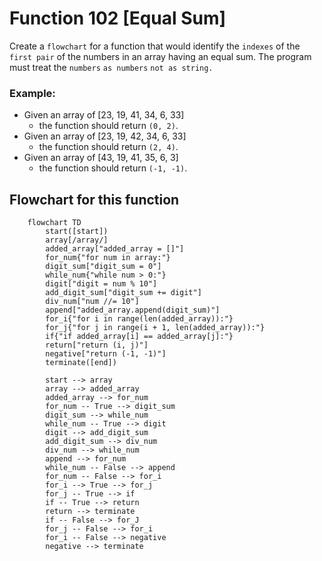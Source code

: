 # Function 102 [Equal Sum]
Create a `flowchart` for a function that would identify the `indexes` of the `first pair` of the numbers in an array having an equal sum. 
The program must treat the `numbers` `as numbers` `not as string.`

### Example:
* Given an array of [23, 19, 41, 34, 6, 33]
    * the function should return `(0, 2)`.
* Given an array of [23, 19, 42, 34, 6, 33]
    * the function should return `(2, 4)`.
* Given an array of [43, 19, 41, 35, 6, 3]
    * the function should return `(-1, -1)`.

## Flowchart for this function
```mermaid
    flowchart TD
        start([start])
        array[/array/]
        added_array["added_array = []"]
        for_num{"for num in array:"}
        digit_sum["digit_sum = 0"]
        while_num{"while num > 0:"}
        digit["digit = num % 10"]
        add_digit_sum["digit_sum += digit"]
        div_num["num //= 10"]
        append["added_array.append(digit_sum)"]
        for_i{"for i in range(len(added_array)):"}
        for_j{"for j in range(i + 1, len(added_array)):"}
        if{"if added_array[i] == added_array[j]:"}
        return["return (i, j)"]
        negative["return (-1, -1)"]
        terminate([end])

        start --> array
        array --> added_array
        added_array --> for_num
        for_num -- True --> digit_sum
        digit_sum --> while_num
        while_num -- True --> digit
        digit --> add_digit_sum
        add_digit_sum --> div_num
        div_num --> while_num
        append --> for_num
        while_num -- False --> append
        for_num -- False --> for_i
        for_i --> True --> for_j
        for_j -- True --> if
        if -- True --> return
        return --> terminate
        if -- False --> for_J
        for_j -- False --> for_i
        for_i -- False --> negative
        negative --> terminate
```
